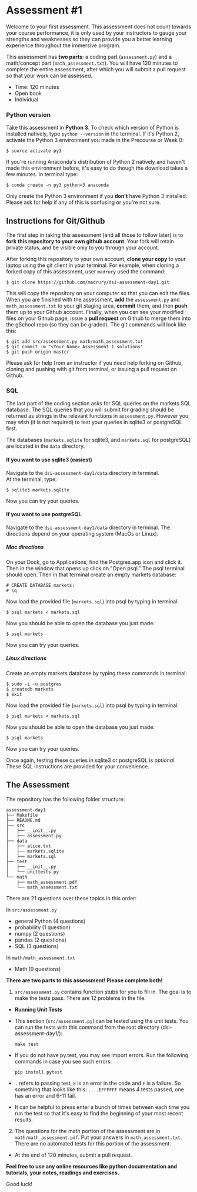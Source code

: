 # Assessment #1

Welcome to your first assessment.  This assessment does not count towards your course performance, it is only used by your instructors to gauge your strengths and weaknesses so they can provide you a better learning experience throughout the immersive program.

This assessment has **two parts**: a coding part (`assessment.py`) and a math/concept part (`math_assessment.txt`). You will have 120 minutes to complete the entire assessment, after which you will submit a pull request so that your work can be assessed.

* Time: 120 minutes
* Open book
* Individual

### Python version
Take this assessment in **Python 3**.  To check which version of Python is installed natively, type `python --version` in the terminal.  If it's Python 2, activate the Python 3 environment you made in the Precourse or Week 0:  
```
$ source activate py3
```
If you're running Anaconda's distribution of Python 2 natively and haven't made this environment before, it's easy to do though the download takes a few minutes.  In terminal type:
```
$ conda create -n py3 python=3 anaconda
```        
Only create the Python 3 environment if you **don't** have Python 3 installed.  Please ask for help if any of this is confusing or you're not sure.


## Instructions for Git/Github

The first step in taking this assessment (and all those to follow later) is to **fork this repository to your own github account**.  Your fork will retain private status, and be visible only to you through your account.

After forking this repository to your own account, **clone your copy** to your laptop using the git client in your terminal.  For example, when cloning a forked copy of this assessment, user `madrury` used the command:

```
$ git clone https://github.com/madrury/dsi-assessment-day1.git
```

This will copy the repository on your computer so that you can edit the files.  When you are finished with the assessment, **add** the `assessment.py` and `math_assessment.txt` to your git staging area, **commit** them, and then **push** them up to your Github account.  Finally, when you can see your modified files on your Github page, issue a **pull request** on Github to merge them into the gSchool repo (so they can be graded).  The git commands will look like this:  
```
$ git add src/assessment.py math/math_assessment.txt
$ git commit -m "<Your Name> Assessment 1 solutions"
$ git push origin master
```
Please ask for help from an instructor if you need help forking on Github, cloning and pushing with git from terminal, or issuing a pull request on Github.  


### SQL
The last part of the coding section asks for SQL queries on the markets SQL database.  The SQL queries that you will submit for grading should be returned as strings in the relevant functions in `assessment.py`.  However you may wish (it is not required) to test your queries in sqlite3 or postgreSQL first.

The databases (`markets.sqlite` for sqlite3, and `markets.sql` for postgreSQL) are located in the `data` directory. 

#### If you want to use sqlite3 (easiest)
Navigate to the `dsi-assessment-day1/data` directory in terminal.  
At the terminal, type:
```
$ sqlite3 markets.sqlite
```
Now you can try your queries.

#### If you want to use postgreSQL
Navigate to the `dsi-assessment-day1/data` directory in terminal.
The directions depend on your operating system (MacOs or Linux). 

##### Mac directions
On your Dock, go to Applications, find the Postgres.app icon and click it.
Then in the window that opens up click on "Open psql."  The psql terminal should open.  Then in that terminal create an empty markets database:  
```
# CREATE DATABASE markets;
# \q
```
Now load the provided file (`markets.sql`) into psql by typing in terminal:
```
$ psql markets < markets.sql
```
Now you should be able to open the database you just made:
```
$ psql markets
```
Now you can try your queries.

##### Linux directions
Create an empty markets database by typing these commands in terminal: 
```
$ sudo -i -u postgres
$ createdb markets
$ exit
```
Now load the provided file (`markets.sql`) into psql by typing in terminal:
```
$ psql markets < markets.sql
```
Now you should be able to open the database you just made:
```
$ psql markets
```
Now you can try your queries.  

Once again, testing these queries in sqlite3 or postgreSQL is *optional*.  These SQL instructions are provided for your convenience.

## The Assessment

The repository has the following folder structure:

    assessment-day1
    ├── Makefile
    ├── README.md
    ├── src
    │   ├── __init__.py
    │   ├── assessment.py
    ├── data
    │   ├── alice.txt
    │   ├── markets.sqlite
    │   ├── markets.sql
    ├── test
    │   ├── __init__.py
    │   └── unittests.py
    └── math
        ├── math_assessment.pdf
        └── math_assessment.txt

There are 21 questions over these topics in this order: 

In `src/assessment.py`  
* general Python (4 questions)
* probability (1 question)
* numpy (2 questions)
* pandas (2 questions)
* SQL (3 questions)  

In `math/math_assessment.txt`  
* Math (9 questions)

**There are two parts to this assessment!  Please complete both!**

1. `src/assessment.py` contains function stubs for you to fill in. The goal is to make the tests pass. There are 12 problems in the file.

 * **Running Unit Tests**

 * This section (`src/assessment.py`) can be tested using the unit tests. You can run the tests with this command from the root directory (dsi-assessment-day1/):    

    `make test`

 * If you do not have py.test, you may see Import errors. Run the following commands in case you see such errors:    

    `pip install pytest`     

 * `.` refers to passing test, `E` is an error in the code and `F` is a failure. So something that looks like this: `....EFFFFFF` means 4 tests passed, one has an error and 6-11 fail.
 * It can be helpful to press enter a bunch of times between each time you run the test so that it's easy to find the beginning of your most recent results.    


2. The questions for the math portion of the assessment are in
  `math/math_assessment.pdf`. Put your answers in `math_assessment.txt`.
  There are no automated tests for this portion of the assessment.

* At the end of 120 minutes, submit a pull request.

**Feel free to use any online resources like python documentation and tutorials, your notes, readings and exercises.**

Good luck!
